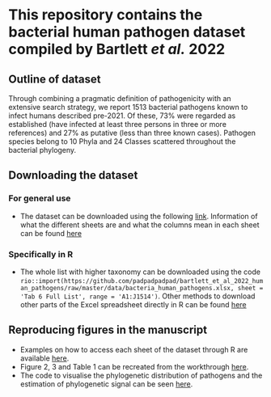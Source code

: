 # This repository contains the bacterial human pathogen dataset compiled by Bartlett _et al._ 2022

## Outline of dataset

Through combining a pragmatic definition of pathogenicity with an extensive search strategy, we report 1513 bacterial pathogens known to infect humans described pre-2021. Of these, 73% were regarded as established (have infected at least three persons in three or more references) and 27% as putative (less than three known cases). Pathogen species belong to 10 Phyla and 24 Classes scattered throughout the bacterial phylogeny. 

## Downloading the dataset

### For general use

- The dataset can be downloaded using the following [link](https://github.com/padpadpadpad/bartlett_et_al_2022_human_pathogens/raw/master/data/bacteria_human_pathogens.xlsx). Information of what the different sheets are and what the columns mean in each sheet can be found [here](https://htmlpreview.github.io/?https://github.com/padpadpadpad/bartlett_et_al_2022_human_pathogens/blob/master/analyses/human_pathogen_tables.html)

### Specifically in R

- The whole list with higher taxonomy can be downloaded using the code `rio::import(https://github.com/padpadpadpad/bartlett_et_al_2022_human_pathogens/raw/master/data/bacteria_human_pathogens.xlsx, sheet = 'Tab 6 Full List', range = 'A1:J1514')`. Other methods to download other parts of the Excel spreadsheet directly in R can be found [here](https://htmlpreview.github.io/?https://github.com/padpadpadpad/bartlett_et_al_2022_human_pathogens/blob/master/analyses/human_pathogen_tables.html)

## Reproducing figures in the manuscript

- Examples on how to access each sheet of the dataset through R are available [here](https://htmlpreview.github.io/?https://github.com/padpadpadpad/bartlett_et_al_2022_human_pathogens/blob/master/analyses/human_pathogen_tables.html).
- Figure 2, 3 and Table 1 can be recreated from the workthrough [here](https://htmlpreview.github.io/?https://github.com/padpadpadpad/bartlett_et_al_2022_human_pathogens/blob/master/analyses/pathogens_across_taxa.html).
- The code to visualise the phylogenetic distribution of pathogens and the estimation of phylogenetic signal can be seen [here](https://htmlpreview.github.io/?https://github.com/padpadpadpad/bartlett_et_al_2022_human_pathogens/blob/master/analyses/pathogen_phylogeny.html).